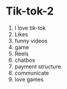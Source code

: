 # Tik-tok-2

1. I love tik-tok 
2. Likes
3. funny videos
5. game
1. Reels 
2. chatbox
3. payment structure
4. communicate 
5. love games 

